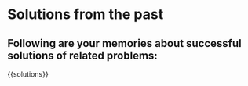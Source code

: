 # Solutions from the past
## Following are your memories about successful solutions of related problems:
{{solutions}}
